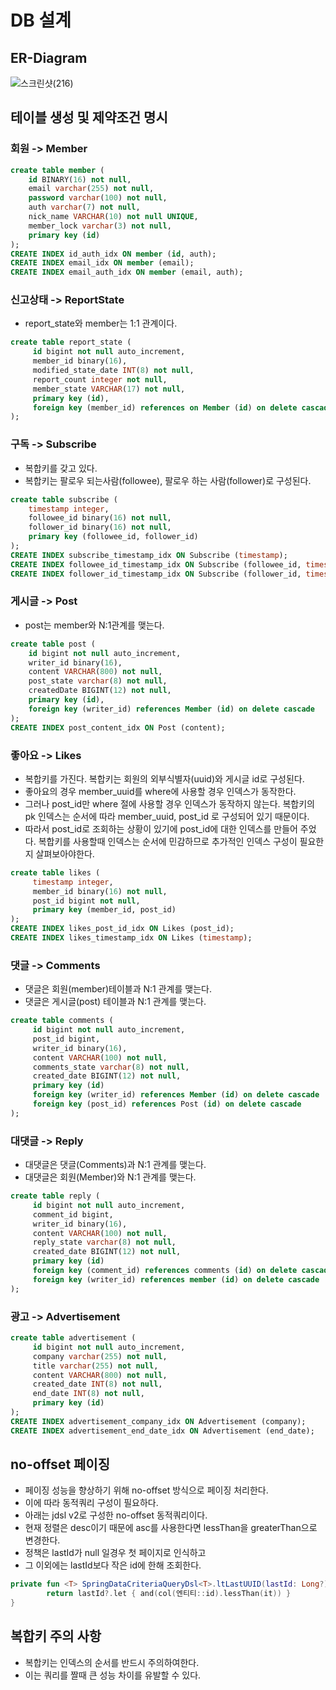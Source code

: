 # DB 설계

## ER-Diagram
![스크린샷(216)](https://github.com/liveforone/howru/assets/88976237/0994b695-bf15-4ca6-8fd2-a77f8642a541)

## 테이블 생성 및 제약조건 명시
### 회원 -> Member
```sql
create table member (
    id BINARY(16) not null,
    email varchar(255) not null,
    password varchar(100) not null,
    auth varchar(7) not null,
    nick_name VARCHAR(10) not null UNIQUE,
    member_lock varchar(3) not null,
    primary key (id)
);
CREATE INDEX id_auth_idx ON member (id, auth);
CREATE INDEX email_idx ON member (email);
CREATE INDEX email_auth_idx ON member (email, auth);
```
### 신고상태 -> ReportState
* report_state와 member는 1:1 관계이다.
```sql
create table report_state (
     id bigint not null auto_increment,
     member_id binary(16),
     modified_state_date INT(8) not null,
     report_count integer not null,
     member_state VARCHAR(17) not null,
     primary key (id),
     foreign key (member_id) references on Member (id) on delete cascade
);
```
### 구독 -> Subscribe
* 복합키를 갖고 있다.
* 복합키는 팔로우 되는사람(followee), 팔로우 하는 사람(follower)로 구성된다.
```sql
create table subscribe (
    timestamp integer,
    followee_id binary(16) not null,
    follower_id binary(16) not null,
    primary key (followee_id, follower_id)
);
CREATE INDEX subscribe_timestamp_idx ON Subscribe (timestamp);
CREATE INDEX followee_id_timestamp_idx ON Subscribe (followee_id, timestamp);
CREATE INDEX follower_id_timestamp_idx ON Subscribe (follower_id, timestamp);
```
### 게시글 -> Post
* post는 member와 N:1관계를 맺는다.
```sql
create table post (
    id bigint not null auto_increment,
    writer_id binary(16),
    content VARCHAR(800) not null,
    post_state varchar(8) not null,
    createdDate BIGINT(12) not null,
    primary key (id),
    foreign key (writer_id) references Member (id) on delete cascade
);
CREATE INDEX post_content_idx ON Post (content);
```
### 좋아요 -> Likes
* 복합키를 가진다. 복합키는 회원의 외부식별자(uuid)와 게시글 id로 구성된다.
* 좋아요의 경우 member_uuid를 where에 사용할 경우 인덱스가 동작한다.
* 그러나 post_id만 where 절에 사용할 경우 인덱스가 동작하지 않는다. 복합키의 pk 인덱스는 순서에 따라 member_uuid, post_id 로 구성되어 있기 때문이다.
* 따라서 post_id로 조회하는 상황이 있기에 post_id에 대한 인덱스를 만들어 주었다. 복합키를 사용할때 인덱스는 순서에 민감하므로 추가적인 인덱스 구성이 필요한지 살펴보아야한다.
```sql
create table likes (
     timestamp integer,
     member_id binary(16) not null,
     post_id bigint not null,
     primary key (member_id, post_id)
);
CREATE INDEX likes_post_id_idx ON Likes (post_id);
CREATE INDEX likes_timestamp_idx ON Likes (timestamp);
```
### 댓글 -> Comments
* 댓글은 회원(member)테이블과 N:1 관계를 맺는다.
* 댓글은 게시글(post) 테이블과 N:1 관계를 맺는다. 
```sql
create table comments (
     id bigint not null auto_increment,
     post_id bigint,
     writer_id binary(16),
     content VARCHAR(100) not null,
     comments_state varchar(8) not null,
     created_date BIGINT(12) not null,
     primary key (id)
     foreign key (writer_id) references Member (id) on delete cascade
     foreign key (post_id) references Post (id) on delete cascade
);
```
### 대댓글 -> Reply
* 대댓글은 댓글(Comments)과 N:1 관계를 맺는다.
* 대댓글은 회원(Member)와 N:1 관계를 맺는다.
```sql
create table reply (
     id bigint not null auto_increment,
     comment_id bigint,
     writer_id binary(16),
     content VARCHAR(100) not null,
     reply_state varchar(8) not null,
     created_date BIGINT(12) not null,
     primary key (id)
     foreign key (comment_id) references comments (id) on delete cascade
     foreign key (writer_id) references member (id) on delete cascade
);
```
### 광고 -> Advertisement
```sql
create table advertisement (
     id bigint not null auto_increment,
     company varchar(255) not null,
     title varchar(255) not null,
     content VARCHAR(800) not null,
     created_date INT(8) not null,
     end_date INT(8) not null,
     primary key (id)
);
CREATE INDEX advertisement_company_idx ON Advertisement (company);
CREATE INDEX advertisement_end_date_idx ON Advertisement (end_date);
```

## no-offset 페이징
* 페이징 성능을 향상하기 위해 no-offset 방식으로 페이징 처리한다.
* 이에 따라 동적쿼리 구성이 필요하다.
* 아래는 jdsl v2로 구성한 no-offset 동적쿼리이다.
* 현재 정렬은 desc이기 때문에 asc를 사용한다면 lessThan을 greaterThan으로 변경한다.
* 정책은 lastId가 null 일경우 첫 페이지로 인식하고
* 그 이외에는 lastId보다 작은 id에 한해 조회한다.
```kotlin
private fun <T> SpringDataCriteriaQueryDsl<T>.ltLastUUID(lastId: Long?): PredicateSpec? {
        return lastId?.let { and(col(엔티티::id).lessThan(it)) }
}
```

## 복합키 주의 사항
* 복합키는 인덱스의 순서를 반드시 주의하여한다.
* 이는 쿼리를 짤때 큰 성능 차이를 유발할 수 있다.